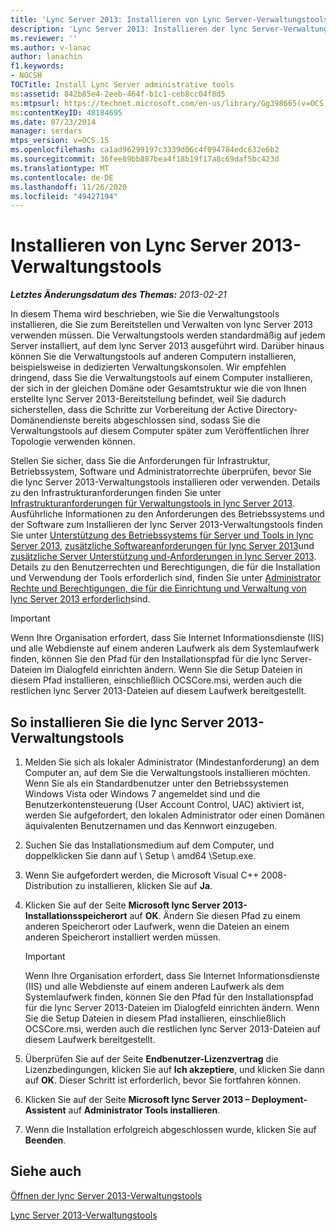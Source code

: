 ```yaml
---
title: 'Lync Server 2013: Installieren von Lync Server-Verwaltungstools'
description: 'Lync Server 2013: Installieren der lync Server-Verwaltungstools.'
ms.reviewer: ''
ms.author: v-lanac
author: lanachin
f1.keywords:
- NOCSH
TOCTitle: Install Lync Server administrative tools
ms:assetid: 842b85e4-2eeb-464f-b1c1-ceb8cc04f8d5
ms:mtpsurl: https://technet.microsoft.com/en-us/library/Gg398665(v=OCS.15)
ms:contentKeyID: 48184695
ms.date: 07/23/2014
manager: serdars
mtps_version: v=OCS.15
ms.openlocfilehash: ca1ad96299197c3339d06c4f094784edc632e6b2
ms.sourcegitcommit: 36fee89bb887bea4f18b19f17a8c69daf5bc423d
ms.translationtype: MT
ms.contentlocale: de-DE
ms.lasthandoff: 11/26/2020
ms.locfileid: "49427194"
---
```

# <a name="install-lync-server-2013-administrative-tools"></a>Installieren von Lync Server 2013-Verwaltungstools

<div data-xmlns="http://www.w3.org/1999/xhtml">

<div class="topic" data-xmlns="http://www.w3.org/1999/xhtml" data-msxsl="urn:schemas-microsoft-com:xslt" data-cs="https://msdn.microsoft.com/">

<div data-asp="https://msdn2.microsoft.com/asp">



</div>

<div id="mainSection">

<div id="mainBody">

<span> </span>

_**Letztes Änderungsdatum des Themas:** 2013-02-21_

In diesem Thema wird beschrieben, wie Sie die Verwaltungstools installieren, die Sie zum Bereitstellen und Verwalten von lync Server 2013 verwenden müssen. Die Verwaltungstools werden standardmäßig auf jedem Server installiert, auf dem lync Server 2013 ausgeführt wird. Darüber hinaus können Sie die Verwaltungstools auf anderen Computern installieren, beispielsweise in dedizierten Verwaltungskonsolen. Wir empfehlen dringend, dass Sie die Verwaltungstools auf einem Computer installieren, der sich in der gleichen Domäne oder Gesamtstruktur wie die von Ihnen erstellte lync Server 2013-Bereitstellung befindet, weil Sie dadurch sicherstellen, dass die Schritte zur Vorbereitung der Active Directory-Domänendienste bereits abgeschlossen sind, sodass Sie die Verwaltungstools auf diesem Computer später zum Veröffentlichen Ihrer Topologie verwenden können.

Stellen Sie sicher, dass Sie die Anforderungen für Infrastruktur, Betriebssystem, Software und Administratorrechte überprüfen, bevor Sie die lync Server 2013-Verwaltungstools installieren oder verwenden. Details zu den Infrastrukturanforderungen finden Sie unter [Infrastrukturanforderungen für Verwaltungstools in lync Server 2013](lync-server-2013-administrative-tools-infrastructure-requirements.md). Ausführliche Informationen zu den Anforderungen des Betriebssystems und der Software zum Installieren der lync Server 2013-Verwaltungstools finden Sie unter [Unterstützung des Betriebssystems für Server und Tools in lync Server 2013](lync-server-2013-server-and-tools-operating-system-support.md), [zusätzliche Softwareanforderungen für lync Server 2013](lync-server-2013-additional-software-requirements.md)und [zusätzliche Server Unterstützung und-Anforderungen in lync Server 2013](lync-server-2013-additional-server-support-and-requirements.md). Details zu den Benutzerrechten und Berechtigungen, die für die Installation und Verwendung der Tools erforderlich sind, finden Sie unter [Administrator Rechte und Berechtigungen, die für die Einrichtung und Verwaltung von lync Server 2013 erforderlich](lync-server-2013-administrator-rights-and-permissions-required-for-setup-and-administration.md)sind.

<div>


> [!IMPORTANT]  
> Wenn Ihre Organisation erfordert, dass Sie Internet Informationsdienste (IIS) und alle Webdienste auf einem anderen Laufwerk als dem Systemlaufwerk finden, können Sie den Pfad für den Installationspfad für die lync Server-Dateien im Dialogfeld einrichten ändern. Wenn Sie die Setup Dateien in diesem Pfad installieren, einschließlich OCSCore.msi, werden auch die restlichen lync Server 2013-Dateien auf diesem Laufwerk bereitgestellt.



</div>

<div>

## <a name="to-install-the-lync-server-2013-administrative-tools"></a>So installieren Sie die lync Server 2013-Verwaltungstools

1.  Melden Sie sich als lokaler Administrator (Mindestanforderung) an dem Computer an, auf dem Sie die Verwaltungstools installieren möchten. Wenn Sie als ein Standardbenutzer unter den Betriebssystemen Windows Vista oder Windows 7 angemeldet sind und die Benutzerkontensteuerung (User Account Control, UAC) aktiviert ist, werden Sie aufgefordert, den lokalen Administrator oder einen Domänen äquivalenten Benutzernamen und das Kennwort einzugeben.

2.  Suchen Sie das Installationsmedium auf dem Computer, und doppelklicken Sie dann auf \\ Setup \\ amd64 \\Setup.exe.

3.  Wenn Sie aufgefordert werden, die Microsoft Visual C++ 2008-Distribution zu installieren, klicken Sie auf **Ja**.

4.  Klicken Sie auf der Seite **Microsoft lync Server 2013-Installationsspeicherort** auf **OK**. Ändern Sie diesen Pfad zu einem anderen Speicherort oder Laufwerk, wenn die Dateien an einem anderen Speicherort installiert werden müssen.
    
    <div>
    

    > [!IMPORTANT]  
    > Wenn Ihre Organisation erfordert, dass Sie Internet Informationsdienste (IIS) und alle Webdienste auf einem anderen Laufwerk als dem Systemlaufwerk finden, können Sie den Pfad für den Installationspfad für die lync Server 2013-Dateien im Dialogfeld einrichten ändern. Wenn Sie die Setup Dateien in diesem Pfad installieren, einschließlich OCSCore.msi, werden auch die restlichen lync Server 2013-Dateien auf diesem Laufwerk bereitgestellt.

    
    </div>

5.  Überprüfen Sie auf der Seite **Endbenutzer-Lizenzvertrag** die Lizenzbedingungen, klicken Sie auf **Ich akzeptiere**, und klicken Sie dann auf **OK**. Dieser Schritt ist erforderlich, bevor Sie fortfahren können.

6.  Klicken Sie auf der Seite **Microsoft lync Server 2013 – Deployment-Assistent** auf **Administrator Tools installieren**.

7.  Wenn die Installation erfolgreich abgeschlossen wurde, klicken Sie auf **Beenden**.

</div>

<div>

## <a name="see-also"></a>Siehe auch


[Öffnen der lync Server 2013-Verwaltungstools](lync-server-2013-open-lync-server-administrative-tools.md)  


[Lync Server 2013-Verwaltungstools](lync-server-2013-lync-server-administrative-tools.md)  
  

</div>

</div>

<span> </span>

</div>

</div>

</div>

